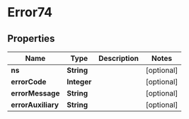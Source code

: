 
# Error74

## Properties
Name | Type | Description | Notes
------------ | ------------- | ------------- | -------------
**ns** | **String** |  |  [optional]
**errorCode** | **Integer** |  |  [optional]
**errorMessage** | **String** |  |  [optional]
**errorAuxiliary** | **String** |  |  [optional]



